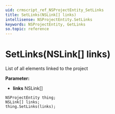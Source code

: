 ```yaml
---
uid: crmscript_ref_NSProjectEntity_SetLinks
title: SetLinks(NSLink[] links)
intellisense: NSProjectEntity.SetLinks
keywords: NSProjectEntity, GetLinks
so.topic: reference
---
```


# SetLinks(NSLink[] links)

List of all elements linked to the project

**Parameter:** 
 - **links** NSLink[]

```crmscript
NSProjectEntity thing;
NSLink[] links;
thing.SetLinks(links);
```

